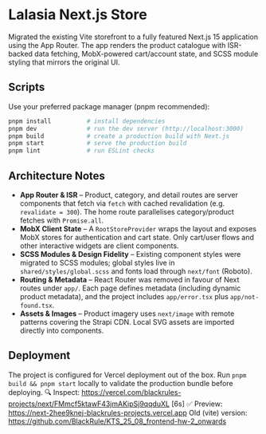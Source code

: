 # Lalasia Next.js Store

Migrated the existing Vite storefront to a fully featured Next.js 15 application using the App Router. The app renders the product catalogue with ISR-backed data fetching, MobX-powered cart/account state, and SCSS module styling that mirrors the original UI.

## Scripts

Use your preferred package manager (pnpm recommended):

```bash
pnpm install          # install dependencies
pnpm dev              # run the dev server (http://localhost:3000)
pnpm build            # create a production build with Next.js
pnpm start            # serve the production build
pnpm lint             # run ESLint checks
```

## Architecture Notes

- **App Router & ISR** – Product, category, and detail routes are server components that fetch via `fetch` with cached revalidation (e.g. `revalidate = 300`). The home route parallelises category/product fetches with `Promise.all`.
- **MobX Client State** – A `RootStoreProvider` wraps the layout and exposes MobX stores for authentication and cart state. Only cart/user flows and other interactive widgets are client components.
- **SCSS Modules & Design Fidelity** – Existing component styles were migrated to SCSS modules; global styles live in `shared/styles/global.scss` and fonts load through `next/font` (Roboto).
- **Routing & Metadata** – React Router was removed in favour of Next routes under `app/`. Each page defines metadata (including dynamic product metadata), and the project includes `app/error.tsx` plus `app/not-found.tsx`.
- **Assets & Images** – Product imagery uses `next/image` with remote patterns covering the Strapi CDN. Local SVG assets are imported directly into components.

## Deployment

The project is configured for Vercel deployment out of the box. Run `pnpm build && pnpm start` locally to validate the production bundle before deploying.
🔍  Inspect: https://vercel.com/blackrules-projects/next/FMmcf5ktawF43jmAKipSj9qqduXL [6s]
✅  Preview: https://next-2hee9knej-blackrules-projects.vercel.app
Old (vite) version: https://github.com/BlackRule/KTS_25_08_frontend-hw-2_onwards